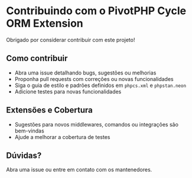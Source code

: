 # Contribuindo com o PivotPHP Cycle ORM Extension

Obrigado por considerar contribuir com este projeto!

## Como contribuir
- Abra uma issue detalhando bugs, sugestões ou melhorias
- Proponha pull requests com correções ou novas funcionalidades
- Siga o guia de estilo e padrões definidos em `phpcs.xml` e `phpstan.neon`
- Adicione testes para novas funcionalidades

## Extensões e Cobertura
- Sugestões para novos middlewares, comandos ou integrações são bem-vindas
- Ajude a melhorar a cobertura de testes

## Dúvidas?
Abra uma issue ou entre em contato com os mantenedores.
